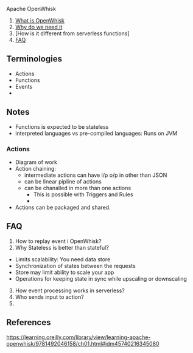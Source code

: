 ---
---

Apache OpenWhisk
1. [What is OpenWhisk](#what-is-openWhisk)
2. [Why do we need it](#why-do-we-need-it)
3. [How is it different from serverless functions]
4. [FAQ](#faq)


## Terminologies
* Actions
* Functions
* Events
* 

## Notes
* Functions is expected to be stateless
* interpreted languages vs pre-compiled languages: Runs on JVM
### Actions
* Diagram of work
* Action chaining:
  * intermediate actions can have i/p o/p in other than JSON
  * can be linear pipline of actions
  * can be chanalled in more than one actions
    * This is possible with Triggers and Rules
    * 
* Actions can be packaged and shared.

## FAQ
1. How to replay event i OpenWhisk?
2. Why Stateless is better than stateful?
  - Limits scalability: You need data store
  - Synchronization of states between the requests
  - Store may limit ability to scale your app
  - Operations for keeping state in sync while upscaling or downscaling

3. How event processing works in serverless?
4. Who sends input to action?
5. 


## References
https://learning.oreilly.com/library/view/learning-apache-openwhisk/9781492046158/ch01.html#idm45740216345080
